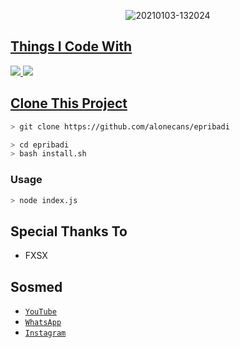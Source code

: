 <p align="center">
<img src=https://i.ibb.co/CBsqQ1x/mc-bot.jpg" alt="20210103-132024" border="0">
</p>
<p align="center">
<a href="https://github.com/alonecans">
</p>

  
## Things I Code With
<p>
    <img
        src="https://img.shields.io/badge/node.js%20-%2343853D.svg?&style=for-the-badge&logo=node.js&logoColor=white" />
    <img
        src="https://img.shields.io/badge/javascript%20-%23323330.svg?&style=for-the-badge&logo=javascript&logoColor=%23F7DF1E" />



## Clone This Project

```bash
> git clone https://github.com/alonecans/epribadi
```

```bash
> cd epribadi
> bash install.sh
```

### Usage
```bash
> node index.js
```


## Special Thanks To

* FXSX


## Sosmed
* [`YouTube`](kepo)
* [`WhatsApp`](https://wa.me/6283815956151)
* [`Instagram`](https://instagram.com/thenay_xploit_)
